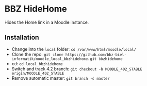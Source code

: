 # BBZ HideHome

Hides the Home link in a Moodle instance.

## Installation

* Change into the `local` folder: `cd /var/www/html/moodle/local/`
* Clone the repo: `git clone https://github.com/bbz-biel-informatik/moodle_local_bbzhidehome.git bbzhidehome`
* cd: `cd local_bbzhidehome`
* Switch and track 4.2 branch: `git checkout -b MOODLE_402_STABLE origin/MOODLE_402_STABLE`
* Remove automatic master: `git branch -d master`
